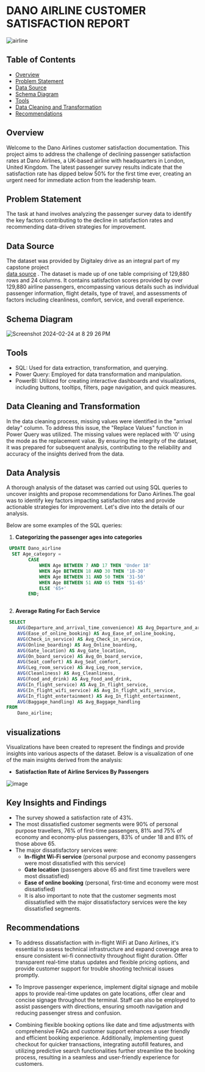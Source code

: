 # DANO AIRLINE CUSTOMER SATISFACTION REPORT
![airline](https://github.com/NEENYEE/Dano-Airline-/assets/101926233/03eeecde-5ff8-4212-80ab-d55c4c969d65)

## Table of Contents

- [Overview](#overview)
- [Problem Statement](problem-statement)
- [Data Source](#data-source)
- [Schema Diagram](#schema-diagram)
- [Tools](#tools)
- [Data Cleaning and Transformation](#data-cleaning-and-transformation)
- [Recommendations](#recommendations)


## Overview

Welcome to the Dano Airlines customer satisfaction documentation. This project aims to address the challenge of declining passenger satisfaction rates at Dano Airlines, a UK-based airline with headquarters in London, United Kingdom. The latest passenger survey results indicate that the satisfaction rate has dipped below 50% for the first time ever, creating an urgent need for immediate action from the leadership team.


## Problem Statement

The task at hand involves analyzing the passenger survey data to identify the key factors contributing to the decline in satisfaction rates and recommending data-driven strategies for improvement.



## Data Source

The dataset was provided by Digitaley drive as an integral part of my capstone project           
[data source](https://docs.google.com/spreadsheets/d/15Kp-2yfQFNRGJPNOkpMwG-OMX8xVZOJ5VL7f35v7sRQ/edit#gid=1647986900) . The dataset is made up of one table comprising of 129,880 rows and 24 columns. It contains satisfaction scores provided by over 129,880 airline passengers, encompassing various details such as individual passenger information, flight details, type of travel, and assessments of factors including cleanliness, comfort, service, and overall experience. 



## Schema Diagram

![Screenshot 2024-02-24 at 8 29 26 PM](https://github.com/NEENYEE/Dano-Airline-/assets/101926233/4bc4986e-c602-4b13-be88-e2493b182b7a)



## Tools 

- SQL: Used for data extraction, transformation, and querying.
- Power Query: Employed for data transformation and manipulation.
- PowerBI: Utilized for creating interactive dashboards and visualizations, including buttons, tooltips, filters, page navigation, and quick measures.



## Data Cleaning and Transformation

In the data cleaning process, missing values were identified in the "arrival delay" column. To address this issue, the "Replace Values" function in Power Query was utilized. The missing values were replaced with '0' using the mode as the replacement value. By ensuring the integrity of the dataset, it was prepared for subsequent analysis, contributing to the reliability and accuracy of the insights derived from the data.



## Data Analysis


A thorough analysis of the dataset was carried out using SQL queries to uncover insights and propose recommendations for Dano Airlines.The goal was to identify key factors impacting satisfaction rates and provide actionable strategies for improvement. Let's dive into the details of our analysis.

Below are some examples of the SQL queries:

1.  **Categorizing the passenger ages into categories**
```Sql
 UPDATE Dano_airline
  SET Age_category =
        CASE
            WHEN Age BETWEEN 7 AND 17 THEN 'Under 18'
            WHEN Age BETWEEN 18 AND 30 THEN '18-30'
            WHEN Age BETWEEN 31 AND 50 THEN '31-50'
            WHEN Age BETWEEN 51 AND 65 THEN '51-65'
            ELSE '65+'
        END;



```

2.  **Average Rating For Each Service**
```sql
 SELECT 
    AVG(Departure_and_arrival_time_convenience) AS Avg_Departure_and_arrival_time_convenience,
    AVG(Ease_of_online_booking) AS Avg_Ease_of_online_booking,
    AVG(Check_in_service) AS Avg_Check_in_service,
    AVG(Online_boarding) AS Avg_Online_boarding,
    AVG(Gate_location) AS Avg_Gate_location,
    AVG(On_board_service) AS Avg_On_board_service,
    AVG(Seat_comfort) AS Avg_Seat_comfort,
    AVG(Leg_room_service) AS Avg_Leg_room_service,
    AVG(Cleanliness) AS Avg_Cleanliness,
    AVG(Food_and_drink) AS Avg_Food_and_drink,
    AVG(In_flight_service) AS Avg_In_flight_service,
    AVG(In_flight_wifi_service) AS Avg_In_flight_wifi_service,
    AVG(In_flight_entertainment) AS Avg_In_flight_entertainment,
    AVG(Baggage_handling) AS Avg_Baggage_handling
FROM 
    Dano_airline;

```
## visualizations

Visualizations have been created to represent the findings and provide insights into various aspects of the dataset. Below is a visualization of one of the main insights derived from the analysis:

- **Satisfaction Rate of Airline Services By Passengers**
  
![image](https://github.com/NEENYEE/Dano-Airline-/assets/101926233/e19f55ec-4b8b-48eb-88b6-9daf90f5dc0f)




## Key Insights and Findings
- The survey showed a satisfaction rate of 43%.
- The most dissatisfied customer segments were 90% of personal purpose travellers, 76% of first-time passengers, 81% and 75% of economy and economy-plus passengers, 83% of under 18 and 81% of those above 65.
- The major dissatisfactory services were:
   - **In-flight Wi-Fi service** (personal purpose and economy passengers were most dissatisfied with this service)
   - **Gate location** (passengers above 65 and first time travellers were most dissatisfied)
   - **Ease of online booking** (personal, first-time and economy were most dissatisfied)
   - It is also important to note that the customer segments most diissatisfied with the major dissatisfactory services were the key dissatisfied segments.



## Recommendations
- To address dissatisfaction with in-flight WiFi at Dano Airlines, it's essential to assess technical infrastructure and expand coverage area to ensure consistent wi-fi connectivity throughout flight duration. Offer transparent real-time status updates and flexible pricing options, and provide customer support for trouble shooting technical issues promptly.

- To Improve passenger experience, implement digital signage and mobile apps to provide real-time updates on gate locations, offer clear and concise signage throughout the terminal. Staff can also be employed to assist passengers with directions, ensuring smooth navigation and reducing passenger stress and confusion.

- Combining flexible booking options like date and time adjustments with comprehensive FAQs and customer support enhances a user friendly and efficient booking experience. Additionally, implementing guest checkout for quicker transactions, integrating autofill features, and utilizing predictive search functionalities further streamline the booking process, resulting in a seamless and user-friendly experience for customers.





  
